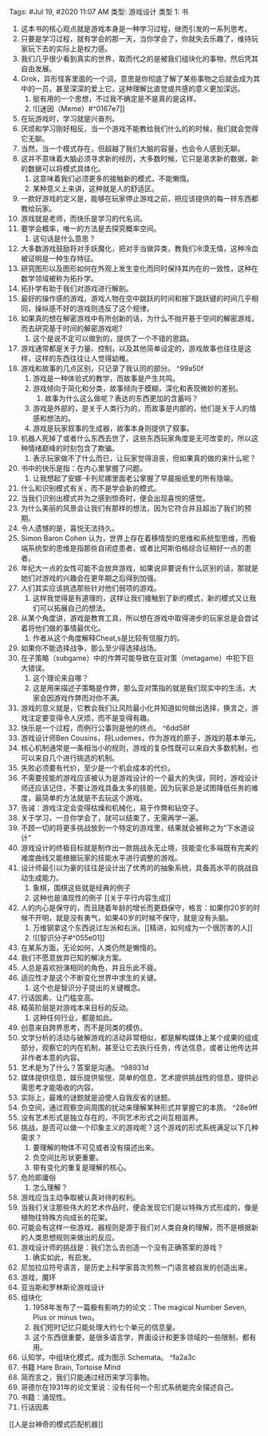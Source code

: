 Tags: #Jul 19, #2020 11:07 AM
类型: 游戏设计
类型 1: 书

1. 这本书的核心观点就是游戏本身是一种学习过程，继而引发的一系列思考。
2. 只要是学习过程，就有学会的那一天，当你学会了，你就失去乐趣了，维持玩家玩下去的实际上是权力感。
3. 我们几乎很少看到真实的世界，取而代之的是被我们组块化的事物，然后凭其自由发展。
4. Grok，异形怪客里面的一个词，意思是你彻底了解了某些事物之后就会成为其中的一员，甚至深深的爱上它，这种理解比直觉或共感的意义更加深远。
    1. 挺有用的一个思想，不过我不确定是不是真的是这样。
    2. ![[迷因（Meme）#^0167e7]]
5. 在玩游戏时，学习就是兴奋剂。
6. 厌烦和学习刚好相反，当一个游戏不能教给我们什么的的时候，我们就会觉得它无聊。
7. 当然，当一个模式存在，但超越了我们大脑的容量，也会令人感到无聊。
8. 这并不意味着大脑必须寻求新的经历，大多数时候，它只是渴求新的数据，新的数据可以将模式具体化。
    1. 这意味着我们必须更多的接触新的模式，不能懒惰。
    2. 某种意义上来讲，这种就是人的舒适区。
9. 一款好游戏的定义是，能够在玩家停止游戏之前，把应该提供的每一样东西都教给玩家。
10. 游戏就是老师，而快乐是学习的代名词。
11. 要学会概率，唯一的方法是去探究概率空间。
    1. 这句话是什么意思？
12. 大多数游戏鼓励将对手妖魔化，把对手当做异类，教我们冷漠无情，这种冷血被证明是一种生存特征。
13. 研究图形以及图形如何在外观上发生变化而同时保持其内在的一致性，这种在数学领域被称为拓扑学。
14. 拓扑学有助于我们对游戏进行解剖。
15. 最好的操作感的游戏，游戏人物在空中跳跃的时间和按下跳跃键的时间几乎相同，操纵感不好的游戏则违反了这个规律。
16. 如果真的想在解密游戏中有所创新的话，为什么不抛开基于空间的解密游戏，而去研究基于时间的解密游戏呢?
    1. 这个是说不定可以做到的，提供了一个不错的思路。
17. 游戏通常都是关于力量、控制，以及其他简单设定的，游戏故事也往往是这样，这样的东西往往让人觉得幼稚。
18. 游戏和故事的几点区别，只记录了我认同的部分。 ^99a50f
    1. 游戏是一种体验式的教学，而故事是产生共鸣。
    2. 游戏倾向于简化和分类，故事倾向于模糊，深化和表现微妙的差别。
        1. 故事为什么这么做呢？表达的东西更加的含蓄吗？
    3. 游戏是外部的，是关于人类行为的，而故事是内部的，他们是关于人的情感和想法的。
    4. 游戏是玩家叙事的生成器，故事本身则提供了叙事。
19. 机器人死掉了或者什么东西去世了，这些东西玩家角度是无可改变的，所以这种情绪巅峰的时刻包含了欺骗。
    1. 表示玩家做不了什么而已，让玩家觉得沮丧，但如果真的做的来什么呢？
20. 书中的快乐是指：在内心里掌握了问题。
    1. 让我想起了安娜·卡列尼娜里面老公掌握了早晨报纸里的所有隐喻。
21. 什么和识别模式有关，而不是学会新的模式。
22. 当我们识别出模式并为之感到惊奇时，便会出现喜悦的感觉。
23. 为什么美丽的风景会让我们有那样的想法，因为它符合并且超出了我们的预期。
24. 令人遗憾的是，喜悦无法持久。
25. Simon Baron Cohen 认为，世界上存在着移情型的思维和系统型思维，而极端系统型的思维是指那些自闭症患者，或者比阿斯伯格综合征稍好一点的患者。
26. 年纪大一点的女性可能不会放弃游戏，如果说非要说有什么区别的话，那就是她们对游戏的兴趣会在更年期之后得到加强。
27. 人们其实应该挑选那些针对他们弱项的游戏。
    1. 这样我觉得是有道理的，这样让我们接触到了新的模式，新的模式又让我们可以拓展自己的想法。
28. 从某个角度讲，游戏是教育工具，所以想在游戏中取得进步的玩家总是会尝试着将他们做的事情最优化。
    1. 作者从这个角度解释Cheat,s是比较有信服力的。
29. 如果你不能选择战争，那么至少得选择战场。
30. 在子策略（subgame）中的作弊可能导致在亚对策（metagame）中犯下巨大错误。
    1. 这个理论来自哪？
    2. 这是用来描述子策略是作弊，那么亚对策指的就是我们现实中的生活，大家会因游戏作弊而对你不满。
31. 游戏的意义就是，它教会我们让风险最小化并知道如何做出选择，换言之，游戏注定要变得令人厌烦，而不是变得有趣。
32. 快乐是一个过程，而例行公事则是他的终点。 ^6dd58f
33. 游戏设计师Ben Cousins，将Ludemes，作为游戏的原子，游戏的基本单元。
34. 核心机制通常是一条相当小的规则，游戏的复杂性既可以来自大多数机制，也可以来自几个进行挑选的机制。
35. 失败必须要有代价，至少是一个机会成本的代价。
36. 不需要技能的游戏应该被认为是游戏设计的一个最大的失误，同时，游戏设计师还应该记住，不要让游戏具备太多的技能，因为玩家总是试图降低任务的难度，最简单的方法就是不去玩这个游戏。
37. 告诫：游戏注定会变得枯燥和机械化，易于作弊和钻空子。
38. 关于学习，一旦你学会了，就可以结束了，无需再学一遍。
39. 不顾一切的将更多挑战放到一个特定的游戏里，结果就会被称之为“下水道设计”
40. 游戏设计的终极目标就是制作出一款挑战永无止境，技能变化多端既有完美的难度曲线又能根据玩家的技能水平进行调整的游戏。
41. 设计师最引以为豪的往往是设计出了优秀的的抽象系统，具备高水平的挑战自动生成能力。
    1. 象棋，围棋这些就是经典的例子
    2. 这种也是涌现性的例子 [[关于平行内容生成]]
42. 人的内心是保守的，而且随着年龄的增长而更趋保守，格言：如果你20岁的时候不开明，就是没有勇气，如果40岁的时候不保守，就是没有头脑。
    1. 万维钢拿这个东西说过左派和右派。[[精进，如何成为一个很厉害的人]] 
    2. ![[智识分子#^055e01]]
43. 在某系方面，无论如何，人类仍然是懒惰的。
44. 我们不愿意放弃已知的解决方案。
45. 人总是喜欢扮演相同的角色，并且乐此不疲。
46. 适应性才是这个不断变化世界中求生的关键。
    1. 这个也是智识分子提出的关键概念。
47. 行话因素，让门槛变高。
48. 精英阶层是对游戏本来目标的反动。
    1. 这种任何行业，都是如此。
49. 创意来自跨界思考，而不是同类的模仿。
50. 文学分析的活动与破解游戏的活动非常相似，都是解构媒体上某个成果的组成部分，观察它的内在机制，甚至让它去执行任务，传达信息，或者让他传达并非作者本意的内容。
51. 艺术是为了什么？答案是沟通。 ^98931d
52. 媒体提供信息，娱乐提供愉悦，简单的信息，艺术提供挑战性的信息，提供必需思考才能吸收的内容。
53. 实际上，最难的谜题就是迫使人自我反省的谜题。
54. 负空间，通过观察空间周围的扰动来理解某种形式并掌握它的本质。 ^28e9ff
55. 没有艺术形式是独立存在的，不同艺术形式之间互相滋养。
56. 挑战，是否可以做一个印象主义的游戏呢？这个游戏的形式系统满足以下几种需求？
    1. 要理解的物体不可见或者没有描述出来。
    2. 负空间比形状更重要。
    3. 带有变化的重复是理解的核心。
57. 危险即庸俗
    1. 怎么理解？
58. 游戏应当主动争取被认真对待的权利。
59. 当我们关注那些伟大的艺术作品时，便会发现它们是以特殊方式形成的，像是植物往特殊方向成长的花架。
60. 可能会有这样一些游戏，器规则是源于我们对人类自身的理解，而不是根据新的人类思想规则来做出的反应。
61. 游戏设计师的挑战是：我们怎么去创造一个没有正确答案的游戏？
    1. 确实如此，有启发。
62. 尼加拉瓜符号语言，是历史上科学家首次煎熬一门语言被自发的创造出来。
63. 游戏，魔环
64. 亚当斯和罗林斯论游戏设计
65. 组块化
    1. 1958年发布了一篇极有影响力的论文：The magical Number Seven, Plus or minus two。
    2. 我们短时记忆只能处理大约七个单元的信息量。
    3. 这个东西很重要，是很多语言学，界面设计和更多领域的一些限制，都有用。
66. 认知学，中组块化模式，成为图示 Schemata。 ^fa2a3c
67. 书籍 Hare Brain, Tortoise Mind
68. 简而言之，我们只能通过经历来学习事物。
69. 哥德尔在1931年的论文里说：没有任何一个形式系统能完全描述自己。
70. 书籍：涌现性。
71. 行话因素

[[人是台神奇的模式匹配机器]]